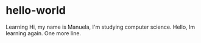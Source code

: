 # hello-world
Learning
Hi, my name is Manuela, I'm studying computer science.
Hello, Im learning again.
One more line.
